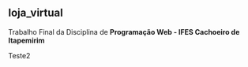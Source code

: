 ## loja_virtual
Trabalho Final da Disciplina de **Programação Web - IFES Cachoeiro de Itapemirim**

Teste2
